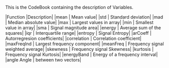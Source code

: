 This is the CodeBook containing the description of Variables.





|Function |Description|
|mean | Mean value|
|std | Standard deviation|
|mad | Median absolute value|
|max | Largest values in array|
|min | Smallest value in array|
|sma | Signal magnitude area|
|energy | Average sum of the squares|
|iqr | Interquartile range|
|entropy | Signal Entropy|
|arCoeff | Autorregresion coefficients|
|correlation | Correlation coefficient|
|maxFreqInd | Largest frequency component|
|meanFreq | Frequency signal weighted average|
|skewness | Frequency signal Skewness|
|kurtosis | Frequency signal Kurtosis|
|energyBand | Energy of a frequency interval|
|angle Angle | between two vectors|
